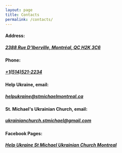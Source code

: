 ```yaml
---
layout: page
title: Contacts
permalink: /contacts/
---
```


#### <b>Address:</b>

##### [2388 Rue D'Iberville, Montréal, QC H2K 3C6](https://goo.gl/maps/bzQcvRP5gcxKyXX1A)

#### <b>Phone:</b>

##### [+1(514)521-2234](tel:+1(514)521-2234)

#### <b>Help Ukraine, email:</b>

##### [helpukraine@stmichaelmontreal.ca](mailto:helpukraine@stmichaelmontreal.ca)

#### <b>St. Michael's Ukrainian Church, email:</b>

##### [ukrainianchurch.stmichael@gmail.com](mailto:ukrainianchurch.stmichael@gmail.com)

#### <b>Facebook Pages:</b>

##### [Help Ukraine St Michael Ukrainian Church Montreal](https://www.facebook.com/Help-Ukraine-St-Michael-Ukrainian-Church-Montreal-108145738525434)


